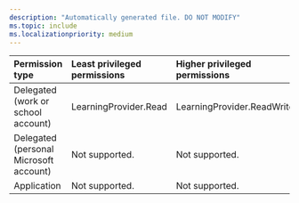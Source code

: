 ```yaml
---
description: "Automatically generated file. DO NOT MODIFY"
ms.topic: include
ms.localizationpriority: medium
---
```


|Permission type|Least privileged permissions|Higher privileged permissions|
|:---|:---|:---|
|Delegated (work or school account)|LearningProvider.Read|LearningProvider.ReadWrite|
|Delegated (personal Microsoft account)|Not supported.|Not supported.|
|Application|Not supported.|Not supported.|

